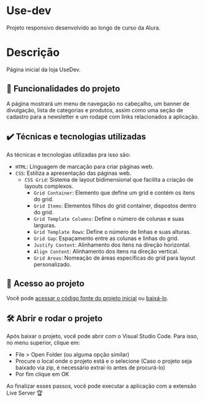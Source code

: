 # Use-dev
Projeto responsivo desenvolvido ao longo de curso da Alura.

# Descrição
Página inicial da loja UseDev.

## 🔨 Funcionalidades do projeto
A página mostrará um menu de navegação no cabeçalho, um banner de divulgação, lista de categorias e produtos, assim como uma seção de cadastro para a newsletter e um rodapé com links relacionados a aplicação.

## ✔️ Técnicas e tecnologias utilizadas
As técnicas e tecnologias utilizadas pra isso são:

- `HTML`: Linguagem de marcação para criar páginas web.
- `CSS`: Estiliza a apresentação das páginas web.
  - `CSS Grid`: Sistema de layout bidimensional que facilita a criação de layouts complexos.
    - `Grid Container`: Elemento que define um grid e contém os itens do grid.
    - `Grid Items`: Elementos filhos do grid container, dispostos dentro do grid.
    - `Grid Template Columns`: Define o número de colunas e suas larguras.
    - `Grid Template Rows`: Define o número de linhas e suas alturas.
    - `Grid Gap`: Espaçamento entre as colunas e linhas do grid.
    - `Justify Content`: Alinhamento dos itens na direção horizontal.
    - `Align Content`: Alinhamento dos itens na direção vertical.
    - `Grid Areas`: Nomeação de áreas específicas do grid para layout personalizado.

## 📁 Acesso ao projeto
Você pode [acessar o código fonte do projeto inicial](https://github.com/monicahillman/3992-css-grid/tree/projeto-base) ou [baixá-lo](https://github.com/monicahillman/3992-css-grid/archive/refs/heads/projeto-base.zip).

## 🛠️ Abrir e rodar o projeto
Após baixar o projeto, você pode abrir com o Visual Studio Code. Para isso, no menu superior, clique em:

* File > Open Folder (ou alguma opção similar)
* Procure o local onde o projeto está e o selecione (Caso o projeto seja baixado via zip, é necessário extraí-lo antes de procurá-lo)
* Por fim clique em OK

Ao finalizar esses passos, você pode executar a aplicação com a extensão Live Server 🏆



